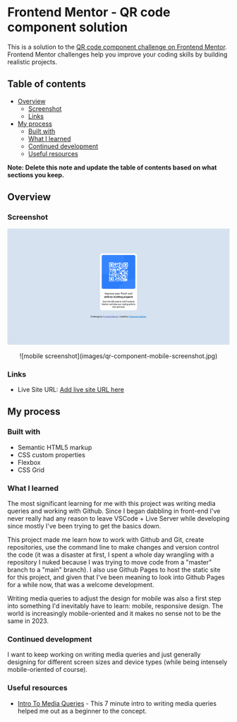 # Frontend Mentor - QR code component solution

This is a solution to the [QR code component challenge on Frontend Mentor](https://www.frontendmentor.io/challenges/qr-code-component-iux_sIO_H). Frontend Mentor challenges help you improve your coding skills by building realistic projects. 

## Table of contents

- [Overview](#overview)
  - [Screenshot](#screenshot)
  - [Links](#links)
- [My process](#my-process)
  - [Built with](#built-with)
  - [What I learned](#what-i-learned)
  - [Continued development](#continued-development)
  - [Useful resources](#useful-resources)

**Note: Delete this note and update the table of contents based on what sections you keep.**

## Overview

### Screenshot

![desktop screenshot](images/qr-component-desktop-screenshot.png)

<div style="display:flex; justify-content: center; align-items: center;">
  ![mobile screenshot](images/qr-component-mobile-screenshot.jpg)
</div>

### Links

- Live Site URL: [Add live site URL here](https://chukwuka-osakwe.github.io/qr-code-component-1/)

## My process

### Built with

- Semantic HTML5 markup
- CSS custom properties
- Flexbox
- CSS Grid

### What I learned

The most significant learning for me with this project was writing media queries and working with Github. Since I began dabbling in front-end I've never really had any reason to leave VSCode + Live Server while developing since mostly I've been trying to get the basics down.

This project made me learn how to work with Github and Git, create repositories, use the command line to make changes and version control the code (it was a disaster at first, I spent a whole day wrangling with a repository I nuked because I was trying to move code from a "master" branch to a "main" branch). I also use Github Pages to host the static site for this project, and given that I've been meaning to look into Github Pages for a while now, that was a welcome development.

Writing media queries to adjust the design for mobile was also a first step into something I'd inevitably have to learn: mobile, responsive design. The world is increasingly mobile-oriented and it makes no sense not to be the same in 2023.

### Continued development

I want to keep working on writing media queries and just generally designing for different screen sizes and device types (while being intensely mobile-oriented of course).

### Useful resources

- [Intro To Media Queries](https://www.example.com) - This 7 minute intro to writing media queries helped me out as a beginner to the concept.
